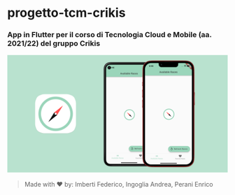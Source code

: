 # progetto-tcm-crikis
### App in Flutter per il corso di Tecnologia Cloud e Mobile (aa. 2021/22) del gruppo Crikis

![153](https://github.com/FI-153/progetto-tcm-crikis/blob/0d217617fbe6ecd611c631d59a87099245b827d1/assets/phonesBg.png)
> Made with ❤️ by: Imberti Federico, Ingoglia Andrea, Perani Enrico
